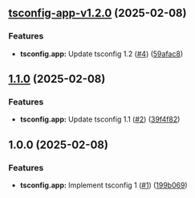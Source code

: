 ## [tsconfig-app-v1.2.0](https://github.com/wakamsha/learn-semantic-release2/compare/tsconfig-app-v1.1.0...tsconfig-app-v1.2.0) (2025-02-08)

### Features

* **tsconfig.app:** Update tsconfig 1.2 ([#4](https://github.com/wakamsha/learn-semantic-release2/issues/4)) ([59afac8](https://github.com/wakamsha/learn-semantic-release2/commit/59afac8196f9c7fb9ead5ba6a83497c547aad9f0))

## [1.1.0](https://github.com/wakamsha/learn-semantic-release2/compare/v1.0.0...v1.1.0) (2025-02-08)

### Features

* **tsconfig.app:** Update tsconfig 1.1 ([#2](https://github.com/wakamsha/learn-semantic-release2/issues/2)) ([39f4f82](https://github.com/wakamsha/learn-semantic-release2/commit/39f4f8299be9f5eb378d6d19ad64ebd22dd3b47c))

## 1.0.0 (2025-02-08)

### Features

* **tsconfig.app:** Implement tsconfig 1 ([#1](https://github.com/wakamsha/learn-semantic-release2/issues/1)) ([199b069](https://github.com/wakamsha/learn-semantic-release2/commit/199b069609dde13b499f51d3f583fa176d289a6d))
